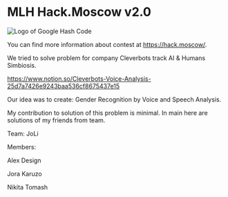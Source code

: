 # MLH Hack.Moscow v2.0

![Logo of Google Hash Code](https://pp.userapi.com/c840737/v840737236/67192/unIViZFwTQ4.jpg)


You can find more information about contest at https://hack.moscow/.

We tried to solve problem for company Cleverbots track AI & Humans Simbiosis.

https://www.notion.so/Cleverbots-Voice-Analysis-25d7a7426e9243baa536cf8675437e15

Our idea was to create: Gender Recognition by Voice and Speech Analysis.

My contribution to solution of this problem is minimal.
In main here are solutions of my friends from team.

Team: JoLi

Members:

Alex Design

Jora Karuzo

Nikita Tomash
